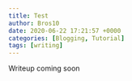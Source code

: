 ```yaml
---
title: Test
author: Bros10
date: 2020-06-22 17:21:57 +0000
categories: [Blogging, Tutorial]
tags: [writing]
---
```


Writeup coming soon

